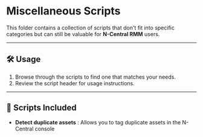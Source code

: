 # Miscellaneous Scripts

This folder contains a collection of scripts that don't fit into specific categories but can still be valuable for **N-Central RMM** users.

---

## 🛠 Usage

1. Browse through the scripts to find one that matches your needs.
2. Review the script header for usage instructions.
---

## 📜 Scripts Included

- **Detect duplicate assets** : Allows you to tag duplicate assets in the N-Central console
